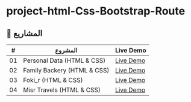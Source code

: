 
# project-html-Css-Bootstrap-Route

## 📂 المشاريع

| #  | المشروع                        | Live Demo |
|----|--------------------------------|-----------|
| 01 | Personal Data (HTML & CSS)     | [Live Demo](https://mohamedsalam5a.github.io/project-html-Css-Bootstrap-Route/Personal%20Data/) |
| 02 | Family Backery (HTML & CSS)    | [Live Demo](https://mohamedsalam5a.github.io/project-html-Css-Bootstrap-Route/Family_Backery/) |
| 03 | Foki_r (HTML & CSS)            | [Live Demo](https://mohamedsalam5a.github.io/project-html-Css-Bootstrap-Route/Foki_r/) |
| 04 | Misr Travels (HTML & CSS)      | [Live Demo](https://mohamedsalam5a.github.io/project-html-Css-Bootstrap-Route/Misr%20Travels/) |
